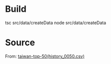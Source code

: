 
# Build

tsc src/data/createData
node src/data/createData

# Source

From: [taiwan-top-50(history_0050.csv)](https://hk.investing.com/etfs/yuanta-p-shares-taiwan-top-50-historical-data)
